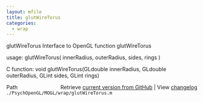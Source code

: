 ```yaml
---
layout: mfile
title: glutWireTorus
categories:
  - wrap
---
```


glutWireTorus  Interface to OpenGL function glutWireTorus

usage:  glutWireTorus\( innerRadius, outerRadius, sides, rings \)

C function:  void glutWireTorus\(GLdouble innerRadius, GLdouble outerRadius, GLint sides, GLint rings\)


<div class="code_header" style="text-align:right;">
  <span style="float:left;">Path&nbsp;&nbsp;</span> <span class="counter">Retrieve <a href=
  "https://raw.github.com/Psychtoolbox-3/Psychtoolbox-3/beta/./PsychOpenGL/MOGL/wrap/glutWireTorus.m">current version from GitHub</a> | View <a href=
  "https://github.com/Psychtoolbox-3/Psychtoolbox-3/commits/beta/./PsychOpenGL/MOGL/wrap/glutWireTorus.m">changelog</a></span>
</div>
<div class="code">
  <code>./PsychOpenGL/MOGL/wrap/glutWireTorus.m</code>
</div>
